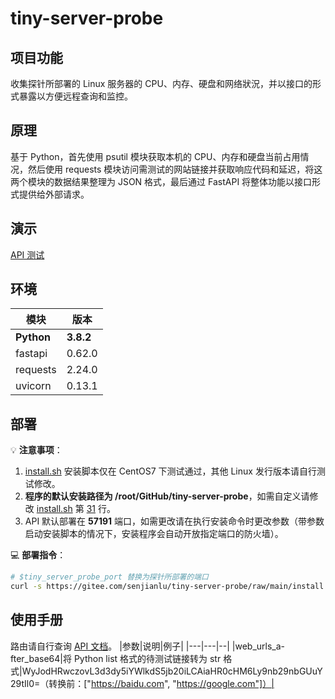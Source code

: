 # tiny-server-probe

## 项目功能
收集探针所部署的 Linux 服务器的 CPU、内存、硬盘和网络狀況，并以接口的形式暴露以方便远程查询和监控。  

## 原理
基于 Python，首先使用 psutil 模块获取本机的 CPU、内存和硬盘当前占用情况，然后使用 requests 模块访问需测试的网站链接并获取响应代码和延迟，将这两个模块的数据结果整理为 JSON 格式，最后通过 FastAPI 将整体功能以接口形式提供给外部请求。

## 演示
[API 测试](http://ceshiku.cn:57191/status?web_urls_after_base64=WyJodHRwczovL3d3dy5iYWlkdS5jb20iLCAiaHR0cHM6Ly9nb29nbGUuY29tIl0=)  

## 环境
| 模块 | 版本 |
| -----| ---- |  
|**Python**|**3.8.2**|  
|fastapi|0.62.0|  
|requests|2.24.0|  
|uvicorn|0.13.1|

## 部署
💡 **注意事项**：  
1. [install.sh](https://github.com/senjianlu/tiny-server-probe/blob/main/install.sh) 安装脚本仅在 CentOS7 下测试通过，其他 Linux 发行版本请自行测试修改。  
2. **程序的默认安装路径为 /root/GitHub/tiny-server-probe**，如需自定义请修改 [install.sh](https://github.com/senjianlu/tiny-server-probe/blob/main/install.sh) 第 [31](https://github.com/senjianlu/tiny-server-probe/blob/main/install.sh#L31) 行。  
3. API 默认部署在 **57191** 端口，如需更改请在执行安装命令时更改参数（带参数启动安装脚本的情况下，安装程序会自动开放指定端口的防火墙）。  

💻 **部署指令**：
```bash
# $tiny_server_probe_port 替换为探针所部署的端口
curl -s https://gitee.com/senjianlu/tiny-server-probe/raw/main/install.sh | bash -s $tiny_server_probe_port
```  

## 使用手册
路由请自行查询 [API 文档](http://ceshiku.cn:57191/docs)。
|参数|说明|例子|
|---|---|--|
|web_urls_a-fter_base64|将 Python list 格式的待测试链接转为 str 格式|WyJodHRwczovL3d3dy5iYWlkdS5jb20iLCAiaHR0cHM6Ly9nb29nbGUuY29tIl0=（转换前：["https://baidu.com", "https://google.com"]）|
